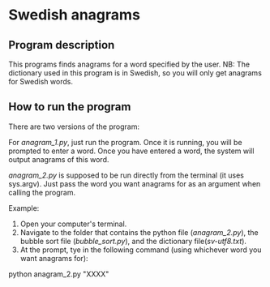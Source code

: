 # Swedish anagrams

## Program description
This programs finds anagrams for a word specified by the user. 
NB: The dictionary used in this program is in Swedish, so you will only get anagrams for Swedish words.


## How to run the program
There are two versions of the program:

For *anagram_1.py*, just run the program. Once it is running, you will be prompted to enter
a word. Once you have entered a word, the system will output anagrams of this word.

*anagram_2.py* is supposed to be run directly from the terminal (it uses sys.argv). Just pass the word you want anagrams for as an argument when calling the program.

Example: 
1. Open your computer's terminal.
2. Navigate to the folder that contains the python file (*anagram_2.py*), the bubble sort file (*bubble_sort.py*), and the dictionary file(*sv-utf8.txt*).
3. At the prompt, tye in the following command (using whichever word you want anagrams for): 

python anagram_2.py "XXXX"


